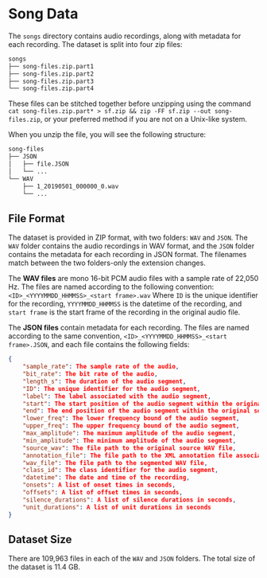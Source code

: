# Song Data

The `songs` directory contains audio recordings, along with metadata for each
recording. The dataset is split into four zip files: 

```bash
songs
├── song-files.zip.part1
├── song-files.zip.part2
├── song-files.zip.part3
└── song-files.zip.part4
```

These files can be stitched together before unzipping using the command `cat
song-files.zip.part* > sf.zip && zip -FF sf.zip --out song-files.zip`, or your
preferred method if you are not on a Unix-like system.

When you unzip the file, you will see the following structure:

```bash
song-files
├── JSON
│   ├── file.JSON
│   └── ...
└── WAV
    ├── 1_20190501_000000_0.wav
    └── ...
```

## File Format

The dataset is provided in ZIP format, with two folders: `WAV` and `JSON`. The
`WAV` folder contains the audio recordings in WAV format, and the `JSON` folder
contains the metadata for each recording in JSON format. The filenames match
between the two folders-only the extension changes.


The **WAV files** are mono 16-bit PCM audio files with a sample rate of 22,050 Hz.
The files are named according to the following convention:
`<ID>_<YYYYMMDD_HHMMSS>_<start frame>.wav`
Where `ID` is the unique identifier for the recording, `YYYYMMDD_HHMMSS` is the
datetime of the recording, and `start frame` is the
start frame of the recording in the original audio file.

The **JSON files** contain metadata for each recording. The files are named
according to the same convention, `<ID>_<YYYYMMDD_HHMMSS>_<start frame>.JSON`, and
each file contains the following fields:


```json
{
    "sample_rate": The sample rate of the audio,
    "bit_rate": The bit rate of the audio,
    "length_s": The duration of the audio segment,
    "ID": The unique identifier for the audio segment,
    "label": The label associated with the audio segment,
    "start": The start position of the audio segment within the original source file,
    "end": The end position of the audio segment within the original source file,
    "lower_freq": The lower frequency bound of the audio segment,
    "upper_freq": The upper frequency bound of the audio segment,
    "max_amplitude": The maximum amplitude of the audio segment,
    "min_amplitude": The minimum amplitude of the audio segment,
    "source_wav": The file path to the original source WAV file,
    "annotation_file": The file path to the XML annotation file associated with the audio,
    "wav_file": The file path to the segmented WAV file,
    "class_id": The class identifier for the audio segment,
    "datetime": The date and time of the recording,
    "onsets": A list of onset times in seconds,
    "offsets": A list of offset times in seconds,
    "silence_durations": A list of silence durations in seconds,
    "unit_durations": A list of unit durations in seconds
}
```

## Dataset Size

There are 109,963 files in each of the `WAV` and `JSON` folders. The total size of the dataset is 11.4 GB.

